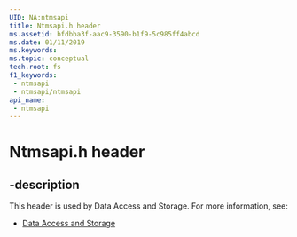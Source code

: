 ```yaml
---
UID: NA:ntmsapi
title: Ntmsapi.h header
ms.assetid: bfdbba3f-aac9-3590-b1f9-5c985ff4abcd
ms.date: 01/11/2019
ms.keywords: 
ms.topic: conceptual
tech.root: fs
f1_keywords:
 - ntmsapi
 - ntmsapi/ntmsapi
api_name:
 - ntmsapi
---
```


# Ntmsapi.h header


## -description

This header is used by Data Access and Storage. For more information, see:

- [Data Access and Storage](../_fs/index.md)

